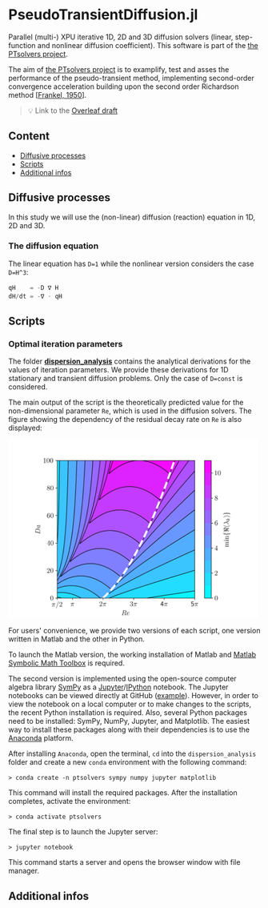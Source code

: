 # PseudoTransientDiffusion.jl

Parallel (multi-) XPU iterative 1D, 2D and 3D diffusion solvers (linear, step-function and nonlinear diffusion coefficient). This software is part of the [the PTsolvers project](https://ptsolvers.github.io/).

The aim of [the PTsolvers project](https://ptsolvers.github.io/) is to examplify, test and asses the performance of the pseudo-transient method, implementing second-order convergence acceleration building upon the second order Richardson method \[[Frankel, 1950](https://doi.org/10.2307/2002770)\].

> 💡 Link to the [Overleaf draft](https://www.overleaf.com/project/5ff83a57858b372f63143b8e)

## Content
* [Diffusive processes](#diffusive-processes)
* [Scripts](#scripts)
* [Additional infos](#additional-infos)


## Diffusive processes
In this study we will use the (non-linear) diffusion (reaction) equation in 1D, 2D and 3D.

### The diffusion equation
The linear equation has `D=1` while the nonlinear version considers the case `D=H^3`:
```julia
qH    = -D ∇ H
dH/dt = -∇ ⋅ qH
```


## Scripts

### Optimal iteration parameters
The folder [**dispersion_analysis**](/dispersion_analysis) contains the analytical derivations for the values of iteration parameters. We provide these derivations for 1D stationary and transient diffusion problems. Only the case of `D=const` is considered.

The main output of the script is the theoretically predicted value for the non-dimensional parameter `Re`, which is used in the diffusion solvers. The figure showing the dependency of the residual decay rate on `Re` is also displayed:

<img src="dispersion_analysis/fig_dispersion_analysis_transient_diffusion1D.png" alt="Results of the dispersion analysis for the transient diffusion problem" width="500">

For users' convenience, we provide two versions of each script, one version written in Matlab and the other in Python.

To launch the Matlab version, the working installation of Matlab and [Matlab Symbolic Math Toolbox](https://www.mathworks.com/products/symbolic.html) is required.

The second version is implemented using the open-source computer algebra library [SymPy](https://www.sympy.org/) as a [Jupyter](https://jupyter.org/)/[IPython](https://ipython.org/) notebook. The Jupyter notebooks can be viewed directly at GitHub ([example](https://github.com/PTsolvers/PseudoTransientDiffusion.jl/blob/main/dispersion_analysis/dispersion_analysis_transient_diffusion1D.ipynb)). However, in order to view the notebook on a local computer or to make changes to the scripts, the recent Python installation is required. Also, several Python packages need to be installed: SymPy, NumPy, Jupyter, and Matplotlib. The easiest way to install these packages along with their dependencies is to use the [Anaconda](https://www.anaconda.com/products/individual) platform.

After installing `Anaconda`, open the terminal, `cd` into the `dispersion_analysis` folder and create a new `conda` environment with the following command:
```
> conda create -n ptsolvers sympy numpy jupyter matplotlib
```
This command will install the required packages. After the installation completes, activate the environment:
```
> conda activate ptsolvers
```
The final step is to launch the Jupyter server:
```
> jupyter notebook
```
This command starts a server and opens the browser window with file manager.

## Additional infos


